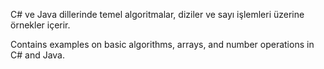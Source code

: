 C# ve Java dillerinde temel algoritmalar, diziler ve sayı işlemleri üzerine örnekler içerir.

Contains examples on basic algorithms, arrays, and number operations in C# and Java.
